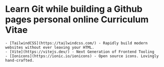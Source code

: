 # Learn Git while building a Github pages personal online Curriculum Vitae 

    - [TailwindCSS](https://tailwindcss.com/) - Rapidly build modern websites without ever leaving your HTML.
    - [Vite](https://vitejs.dev/) - Next Generation of Frontend Tooling
    - [Ionicons](https://ionic.io/ionicons) - Open source icons. Lovingly hand-crafted.


